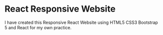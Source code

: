 # React Responsive Website
I have created this Responsive React Website using HTML5 CSS3 Bootstrap 5 and React for my own practice.
